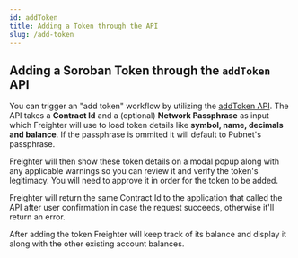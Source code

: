 ```yaml
---
id: addToken
title: Adding a Token through the API
slug: /add-token
---
```


## Adding a Soroban Token through the `addToken` API

You can trigger an "add token" workflow by utilizing the [addToken API](https://docs.freighter.app/docs/playground/addToken).
The API takes a **Contract Id** and a (optional) **Network Passphrase** as input which Freighter will use to load token details like **symbol, name, decimals and balance**. If the passphrase is ommited it will default to Pubnet's passphrase.

Freighter will then show these token details on a modal popup along with any applicable warnings so you can review it and verify the token's legitimacy. You will need to approve it in order for the token to be added.

Freighter will return the same Contract Id to the application that called the API after user confirmation in case the request succeeds, otherwise it'll return an error.

After adding the token Freighter will keep track of its balance and display it along with the other existing account balances.
